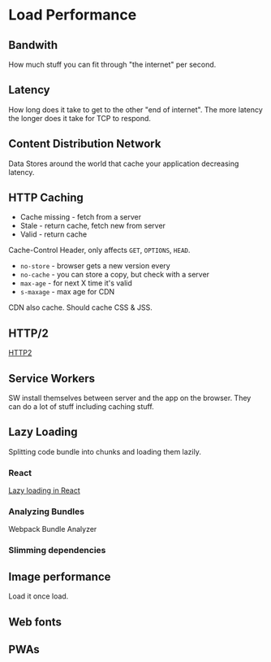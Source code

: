 # Load Performance

## Bandwith

How much stuff you can fit through "the internet" per second.

## Latency

How long does it take to get to the other "end of internet". The more latency the longer does it take for TCP to respond.

## Content Distribution Network

Data Stores around the world that cache your application decreasing latency.

## HTTP Caching

- Cache missing - fetch from a server
- Stale - return cache, fetch new from server
- Valid - return cache

Cache-Control Header, only affects `GET`, `OPTIONS`, `HEAD`.

- `no-store` - browser gets a new version every 
- `no-cache` - you can store a copy, but check with a server
- `max-age` - for next X time it's valid
- `s-maxage` - max age for CDN


CDN also cache. Should cache CSS & JSS.

## HTTP/2

[HTTP2](../../fullstack/http/README.md#http/2)

## Service Workers

SW install themselves between server and the app on the browser. They can do a lot of stuff including caching stuff.

## Lazy Loading

Splitting code bundle into chunks and loading them lazily. 

### React

[Lazy loading in React](../react/concepts/code-splitting.md)

### Analyzing Bundles

Webpack Bundle Analyzer

### Slimming dependencies

## Image performance

Load it once load.

## Web fonts



## PWAs

